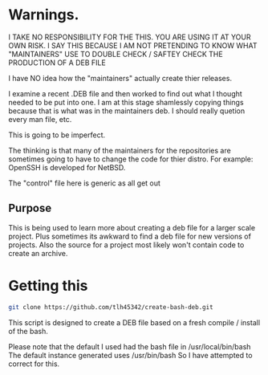 
# Warnings.  

I TAKE NO RESPONSIBILITY FOR THE THIS.  YOU ARE USING IT AT YOUR OWN
RISK.  I SAY THIS BECAUSE I AM NOT PRETENDING TO KNOW WHAT "MAINTAINERS"
USE TO DOUBLE CHECK / SAFTEY CHECK THE PRODUCTION OF A DEB FILE

I have NO idea how the "maintainers" actually create thier releases.

I examine a recent .DEB file and then worked to find out what I thought
needed to be put into one.  I am at this stage shamlessly copying things
because that is what was in the maintainers deb.  I should really 
quetion every man file, etc.

This is going to be imperfect.

The thinking is that many of the maintainers for the repositories
are sometimes going to have to change the code for thier distro.
For example:  OpenSSH is developed for NetBSD.

The "control" file here is generic as all get out

## Purpose

This is being used to learn more about creating a deb file for a larger scale project.  Plus sometimes its awkward to find a deb file for new versions of projects.  Also the source for a project most likely won't contain code to create an archive.

# Getting this

```bash
git clone https://github.com/tlh45342/create-bash-deb.git
```


This script is designed to create a DEB file based on a fresh
compile / install of the bash.

Please note that the default I used had the bash file in /usr/local/bin/bash
The default instance generated uses /usr/bin/bash
So I have attempted to correct for this.
